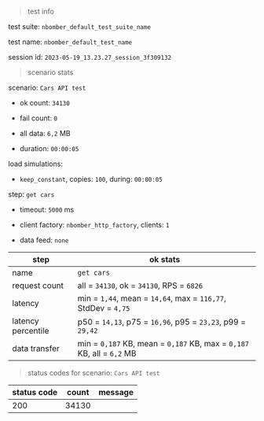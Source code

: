 > test info

test suite: `nbomber_default_test_suite_name`

test name: `nbomber_default_test_name`

session id: `2023-05-19_13.23.27_session_3f309132`

> scenario stats

scenario: `Cars API test`

  - ok count: `34130`

  - fail count: `0`

  - all data: `6,2` MB

  - duration: `00:00:05`

load simulations:

  - `keep_constant`, copies: `100`, during: `00:00:05`

step: `get cars`

  - timeout: `5000` ms

  - client factory: `nbomber_http_factory`, clients: `1`

  - data feed: `none`

|step|ok stats|
|---|---|
|name|`get cars`|
|request count|all = `34130`, ok = `34130`, RPS = `6826`|
|latency|min = `1,44`, mean = `14,64`, max = `116,77`, StdDev = `4,75`|
|latency percentile|p50 = `14,13`, p75 = `16,96`, p95 = `23,23`, p99 = `29,42`|
|data transfer|min = `0,187` KB, mean = `0,187` KB, max = `0,187` KB, all = `6,2` MB|


> status codes for scenario: `Cars API test`

|status code|count|message|
|---|---|---|
|200|34130||


